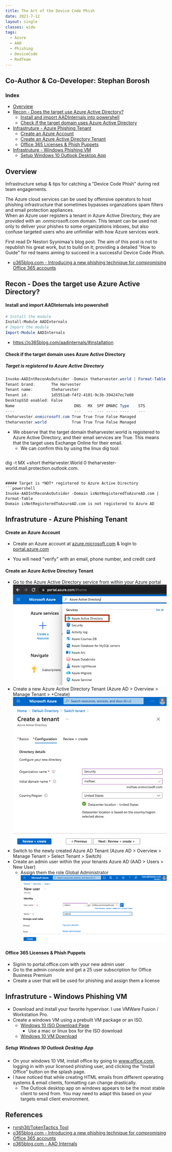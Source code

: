 ```yaml
---
title: The Art of the Device Code Phish
date: 2021-7-12
layout: single
classes: wide
tags:
  - Azure
  - AAD
  - Phishing
  - DeviceCode
  - RedTeam
--- 
```

## Co-Author & Co-Developer: Stephan Borosh
### Index
+ [Overview](https://0xboku.com/2021/07/12/ArtOfDeviceCodePhish.html#overview)
+ [Recon - Does the target use Azure Active Directory?](https://0xboku.com/2021/07/12/ArtOfDeviceCodePhish.html#recon---does-the-target-use-azure-active-directory)
  + [Install and import AADInternals into powershell](https://0xboku.com/2021/07/12/ArtOfDeviceCodePhish.html#install-and-import-aadinternals-into-powershell)
  + [Check if the target domain uses Azure Active Directory](https://0xboku.com/2021/07/12/ArtOfDeviceCodePhish.html#check-if-the-target-domain-uses-azure-active-directory)
+ [Infrastruture - Azure Phishing Tenant](https://0xboku.com/2021/07/12/ArtOfDeviceCodePhish.html#infrastruture---setting-up-for-the-azure-device-code-phish)
  + [Create an Azure Account](https://0xboku.com/2021/07/12/ArtOfDeviceCodePhish.html#create-an-azure-account)
  + [Create an Azure Active Directory Tenant](https://0xboku.com/2021/07/12/ArtOfDeviceCodePhish.html#create-an-azure-active-directory-tenant)
  + [Office 365 Licenses & Phish Puppets](https://0xboku.com/2021/07/12/ArtOfDeviceCodePhish.html#office-365-licenses--phish-puppets)
+ [Infrastruture - Windows Phishing VM](https://0xboku.com/2021/07/12/ArtOfDeviceCodePhish.html#Setup-a-Windows-VM-for-Phishing)
  + [ Setup Windows 10 Outlook Desktop App]()

## Overview
Infrastructure setup & tips for catching a "Device Code Phish" during red team engagements.

The Azure cloud services can be used by offensive operators to host phishing infrastructure that sometimes bypasses organzations spam filters and email protection appliances.   
When an Azure user registers a tenant in Azure Active Directory, they are provided with an .onmicrosoft.com domain. This tenant can be used not only to deliver your phishes to some organizations inboxes, but also confuse targeted users who are unfimiliar with how Azure services work.

First read Dr Nestori Syynimaa's blog post. The aim of this post is not to republish his great work, but to build on it; providing a detailed "How to Guide" for red teams aiming to succeed in a successful Device Code Phish. 
+ [o365blog.com - Introducing a new phishing technique for compromising Office 365 accounts](https://o365blog.com/post/phishing/)

## Recon - Does the target use Azure Active Directory?
#### Install and import AADInternals into powershell
```powershell
# Install the module
Install-Module AADInternals
# Import the module
Import-Module AADInternals
```
  - https://o365blog.com/aadinternals/#installation

#### Check if the target domain uses Azure Active Directory

##### Target is registered to Azure Active Directory
```powershell
Invoke-AADIntReconAsOutsider -Domain theharvester.world | Format-Table
Tenant brand:       The Harvester
Tenant name:        theharvester
Tenant id:          1d5551a0-f4f2-4101-9c3b-394247ec7e08
DesktopSSO enabled: False
Name                          DNS   MX  SPF DMARC Type    STS
----                          ---   --  --- ----- ----    ---
theharvester.onmicrosoft.com True True True False Managed
theharvester.world           True True True False Managed
```
- We observe that the target domain theharvester.world is registered to Azure Active Directory, and their email services are True. This means that the target uses Exchange Online for their email.
  - We can confirm this by using the linux dig tool:
  ```bash
dig -t MX +short theHarvester.World
0 theharvester-world.mail.protection.outlook.com.
  ```

##### Target is *NOT* registered to Azure Active Directory
```powershell
Invoke-AADIntReconAsOutsider -Domain isNotRegisteredToAzureAD.com | Format-Table
Domain isNotRegisteredToAzureAD.com is not registered to Azure AD
```

## Infrastruture - Azure Phishing Tenant

#### Create an Azure Account
+ Create an Azure account at [azure.microsoft.com](https://azure.microsoft.com/en-us/free/) & login to [portal.azure.com](https://portal.azure.com/)
- You will need "verify" with an email, phone number, and credit card

#### Create an Azure Active Directory Tenant
+ Go to the Azure Active Directory service from within your Azure portal  
![](/assets/images/gotoAAD.png)
+ Create a new Azure Active Directory Tenant (Azure AD > Overview > Manage Tenant > +Create)  
![](/assets/images/createTenant.png)
+ Switch to the newly created Azure AD Tenant (Azure AD > Overview > Manage Tenant > Select Tenant > Switch)
+ Create an admin user within the your tenants Azure AD (AAD > Users > New User)
  - Assign them the role Global Administrator  
  ![](/assets/images/newAdminUser.png)

#### Office 365 Licenses & Phish Puppets
+ Signin to portal.office.com with your new admin user
+ Go to the admin console and get a 25 user subscription for Office Business Premium
+ Create a user that will be used for phishing and assign them a license

## Infrastruture - Windows Phishing VM
+ Download and install your favorite hypervisor. I use VMWare Fusion / Workstation Pro.
+ Create a windows VM using a prebuilt VM package or an ISO.
  - [Windows 10 ISO Download Page](https://www.microsoft.com/en-us/software-download/windows10ISO)
    - Use a mac or linux box for the ISO download
  - [Windows 10 VM Download](https://developer.microsoft.com/en-us/windows/downloads/virtual-machines/)

##### Setup Windows 10 Outlook Desktop App 
+ On your windows 10 VM, install office by going to www.office.com, logging in with your licensed phishing user, and clicking the "Install Office" button on the splash page.
+ I have noticed that while creating HTML emails from different operating systems & email clients, formatting can change drastically. 
  - The Outlook desktop app on windows appears to be the most stable client to send from. You may need to adapt this based on your targets email client environment.

## References 
+ [rvrsh3ll/TokenTactics Tool](https://github.com/rvrsh3ll/TokenTactics)  
+ [o365blog.com - Introducing a new phishing technique for compromising Office 365 accounts](https://o365blog.com/post/phishing/)  
+ [o365blog.com - AAD Internals](https://o365blog.com/aadinternals/)
